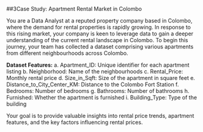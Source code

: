 ##3Case Study: Apartment Rental Market in Colombo

You are a Data Analyst at a reputed property company based in Colombo, where the demand for rental
properties is rapidly growing. In response to this rising market, your company is keen to leverage data to
gain a deeper understanding of the current rental landscape in Colombo. To begin this journey, your
team has collected a dataset comprising various apartments from different neighbourhoods across
Colombo.

**Dataset Features:**
a. Apartment_ID: Unique identifier for each apartment listing
b. Neighborhood: Name of the neighbourhoods
c. Rental_Price: Monthly rental price
d. Size_in_Sqft: Size of the apartment in square feet
e. Distance_to_City_Center_KM: Distance to the Colombo Fort Station
f. Bedrooms: Number of bedrooms
g. Bathrooms: Number of bathrooms
h. Furnished: Whether the apartment is furnished
i. Building_Type: Type of the building

Your goal is to provide valuable insights into rental price trends, apartment features, and the key factors
influencing rental prices.
